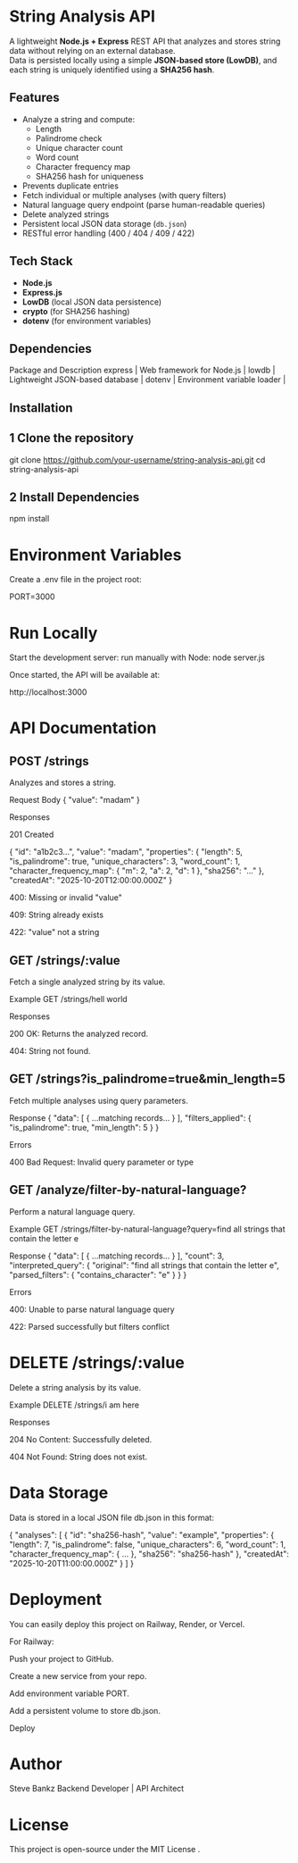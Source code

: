 # String Analysis API

A lightweight **Node.js + Express** REST API that analyzes and stores string data without relying on an external database.  
Data is persisted locally using a simple **JSON-based store (LowDB)**, and each string is uniquely identified using a **SHA256 hash**.

## Features

- Analyze a string and compute:
  - Length
  - Palindrome check
  - Unique character count
  - Word count
  - Character frequency map
  - SHA256 hash for uniqueness
- Prevents duplicate entries
- Fetch individual or multiple analyses (with query filters)
- Natural language query endpoint (parse human-readable queries)
- Delete analyzed strings
- Persistent local JSON data storage (`db.json`)
- RESTful error handling (400 / 404 / 409 / 422)

## Tech Stack

- **Node.js**
- **Express.js**
- **LowDB** (local JSON data persistence)
- **crypto** (for SHA256 hashing)
- **dotenv** (for environment variables)

## Dependencies

Package and Description
express | Web framework for Node.js |
lowdb | Lightweight JSON-based database |
dotenv | Environment variable loader |

## Installation

## 1 Clone the repository

git clone https://github.com/your-username/string-analysis-api.git
cd string-analysis-api

## 2 Install Dependencies

npm install

# Environment Variables

Create a .env file in the project root:

PORT=3000

# Run Locally

Start the development server:
run manually with Node:
node server.js

Once started, the API will be available at:

http://localhost:3000

# API Documentation

## POST /strings

Analyzes and stores a string.

Request Body
{
"value": "madam"
}

Responses

201 Created

{
"id": "a1b2c3...",
"value": "madam",
"properties": {
"length": 5,
"is_palindrome": true,
"unique_characters": 3,
"word_count": 1,
"character_frequency_map": { "m": 2, "a": 2, "d": 1 },
"sha256": "..."
},
"createdAt": "2025-10-20T12:00:00.000Z"
}

400: Missing or invalid "value"

409: String already exists

422: "value" not a string

## GET /strings/:value

Fetch a single analyzed string by its value.

Example
GET /strings/hell world

Responses

200 OK: Returns the analyzed record.

404: String not found.

## GET /strings?is_palindrome=true&min_length=5

Fetch multiple analyses using query parameters.

Response
{
"data": [ { ...matching records... } ],
"filters_applied": {
"is_palindrome": true,
"min_length": 5
}
}

Errors

400 Bad Request: Invalid query parameter or type

## GET /analyze/filter-by-natural-language?

Perform a natural language query.

Example
GET /strings/filter-by-natural-language?query=find all strings that contain the letter e

Response
{
"data": [ { ...matching records... } ],
"count": 3,
"interpreted_query": {
"original": "find all strings that contain the letter e",
"parsed_filters": {
"contains_character": "e"
}
}
}

Errors

400: Unable to parse natural language query

422: Parsed successfully but filters conflict

# DELETE /strings/:value

Delete a string analysis by its value.

Example
DELETE /strings/i am here

Responses

204 No Content: Successfully deleted.

404 Not Found: String does not exist.

# Data Storage

Data is stored in a local JSON file db.json in this format:

{
"analyses": [
{
"id": "sha256-hash",
"value": "example",
"properties": {
"length": 7,
"is_palindrome": false,
"unique_characters": 6,
"word_count": 1,
"character_frequency_map": { ... },
"sha256": "sha256-hash"
},
"createdAt": "2025-10-20T11:00:00.000Z"
}
]
}

# Deployment

You can easily deploy this project on Railway, Render, or Vercel.

For Railway:

Push your project to GitHub.

Create a new service from your repo.

Add environment variable PORT.

Add a persistent volume to store db.json.

Deploy

# Author

Steve Bankz
Backend Developer | API Architect

# License

This project is open-source under the MIT License
.
